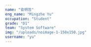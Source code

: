 ```yaml
---
name: "兪明哲"
eng_name: "Mingzhe Yu"
occupation: "Student"
grade: "D1"
team: "System Software"
img: "/uploads/noimage-1-150x150.jpg"
username: "yu"
---
```

